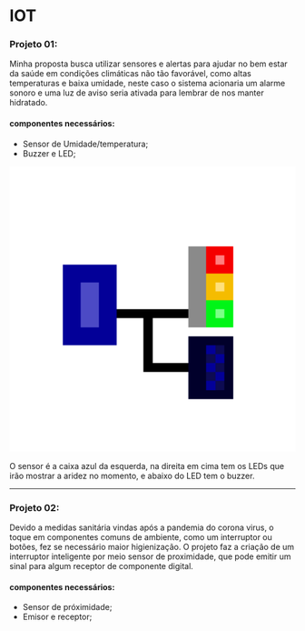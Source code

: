 # IOT

### Projeto 01:

Minha proposta busca utilizar sensores e alertas para ajudar no bem estar da saúde em condições climáticas não tão favorável, como altas temperaturas e baixa umidade, neste caso o sistema acionaria um alarme sonoro e uma luz de aviso seria ativada para lembrar de nos manter hidratado.

#### componentes necessários:
- Sensor de Umidade/temperatura;
- Buzzer e LED;

![img](/image.png)

O sensor é a caixa azul da esquerda, na direita em cima tem os LEDs que irão mostrar a aridez no momento, e abaixo do LED tem o buzzer.

---

### Projeto 02:

Devido a medidas sanitária vindas após a pandemia do corona virus, o toque em componentes comuns de ambiente, como um interruptor ou botões, fez se necessário maior higienização. O projeto faz a criação de um interruptor inteligente por meio sensor de proximidade, que pode emitir um sinal para algum receptor de componente digital.

#### componentes necessários:
- Sensor de próximidade;
- Emisor e receptor;


